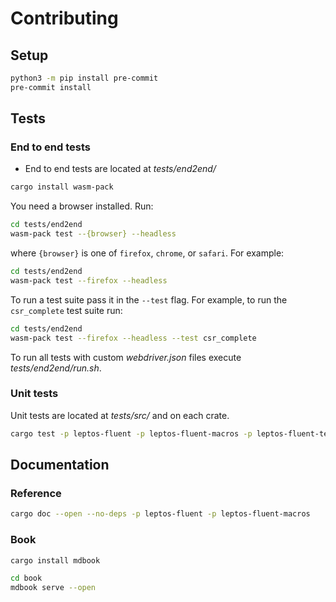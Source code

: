 # Contributing

## Setup

```bash
python3 -m pip install pre-commit
pre-commit install
```

## Tests

### End to end tests

- End to end tests are located at _tests/end2end/_

```sh
cargo install wasm-pack
```

You need a browser installed. Run:

```sh
cd tests/end2end
wasm-pack test --{browser} --headless
```

where `{browser}` is one of `firefox`, `chrome`, or `safari`. For example:

```sh
cd tests/end2end
wasm-pack test --firefox --headless
```

To run a test suite pass it in the `--test` flag.
For example, to run the `csr_complete` test suite run:

```sh
cd tests/end2end
wasm-pack test --firefox --headless --test csr_complete
```

To run all tests with custom _webdriver.json_ files execute
_tests/end2end/run.sh_.

### Unit tests

Unit tests are located at _tests/src/_ and on each crate.

```sh
cargo test -p leptos-fluent -p leptos-fluent-macros -p leptos-fluent-tests
```

## Documentation

### Reference

```sh
cargo doc --open --no-deps -p leptos-fluent -p leptos-fluent-macros
```

### Book

```sh
cargo install mdbook
```

```sh
cd book
mdbook serve --open
```
